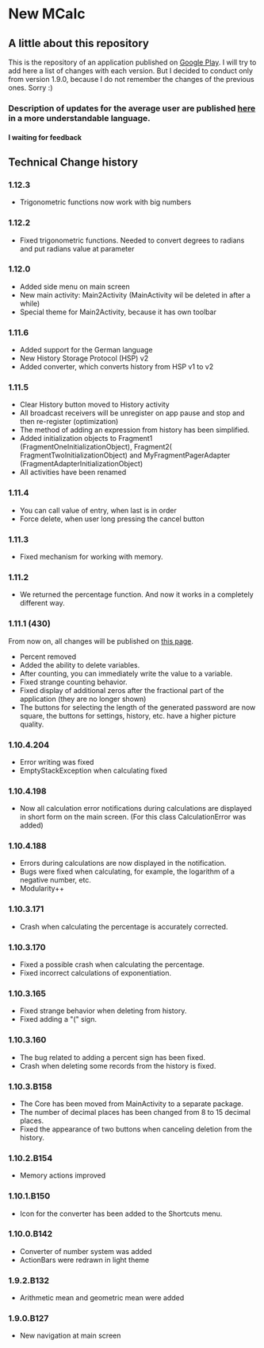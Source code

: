 # New MCalc
## A little about this repository
This is the repository of an application published on [Google Play](https://play.google.com/store/apps/details?id=com.maxsavteam.newmcalc).
I will try to add here a list of changes with each version. 
But I decided to conduct only from version 1.9.0, because I do not remember the changes of the previous ones. Sorry :)

### **Description of updates for the average user are published [here](https://newmcalc.maxsav.team/what-new/) in a more understandable language.**

#### **I waiting for feedback**

## Technical Change history
### 1.12.3
  * Trigonometric functions now work with big numbers

### 1.12.2
  * Fixed trigonometric functions. Needed to convert degrees to radians and put radians value at parameter

### 1.12.0
  * Added side menu on main screen
  * New main activity: Main2Activity (MainActivity wil be deleted in after a while)
  * Special theme for Main2Activity, because it has own toolbar

### 1.11.6
  * Added support for the German language
  * New History Storage Protocol (HSP) v2
  * Added converter, which converts history from HSP v1 to v2

### 1.11.5
  * Clear History button moved to History activity
  * All broadcast receivers will be unregister on app pause and stop and then re-register (optimization)
  * The method of adding an expression from history has been simplified.
  * Added initialization objects to Fragment1 (FragmentOneInitializationObject),
                Fragment2( FragmentTwoInitializationObject)
                and MyFragmentPagerAdapter (FragmentAdapterInitializationObject)
  * All activities have been renamed

### 1.11.4
  * You can call value of entry, when last is in order
  * Force delete, when user long pressing the cancel button

### 1.11.3
  * Fixed mechanism for working with memory.

### 1.11.2
  * We returned the percentage function. And now it works in a completely different way.

### 1.11.1 (430)
From now on, all changes will be published on [this page](http://newmcalc.maxsavteam.tk/what-new/).
  * Percent removed
  * Added the ability to delete variables.
  * After counting, you can immediately write the value to a variable.
  * Fixed strange counting behavior.
  * Fixed display of additional zeros after the fractional part of the application (they are no longer shown)
  * The buttons for selecting the length of the generated password are now square, the buttons for settings, history, etc. have a higher picture quality.
  
### 1.10.4.204
  * Error writing was fixed
  * EmptyStackException when calculating fixed
  

### 1.10.4.198
  * Now all calculation error notifications during calculations are displayed in short form on the main screen. (For this class CalculationError was added)

### 1.10.4.188
  * Errors during calculations are now displayed in the notification.
  * Bugs were fixed when calculating, for example, the logarithm of a negative number, etc.
  * Modularity++

### 1.10.3.171
  * Crash when calculating the percentage is accurately corrected.

### 1.10.3.170
  * Fixed a possible crash when calculating the percentage.
  * Fixed incorrect calculations of exponentiation.

### 1.10.3.165
  * Fixed strange behavior when deleting from history.
  * Fixed adding a "(" sign.

### 1.10.3.160
  * The bug related to adding a percent sign has been fixed.
  * Crash when deleting some records from the history is fixed.

### 1.10.3.B158
  * The Core has been moved from MainActivity to a separate package.
  * The number of decimal places has been changed from 8 to 15 decimal places.
  * Fixed the appearance of two buttons when canceling deletion from the history.

### 1.10.2.B154
  * Memory actions improved

### 1.10.1.B150
  * Icon for the converter has been added to the Shortcuts menu.

### 1.10.0.B142
  * Converter of number system was added
  * ActionBars were redrawn in light theme

### 1.9.2.B132
  * Arithmetic mean and geometric mean were added

### 1.9.0.B127
   * New navigation at main screen
